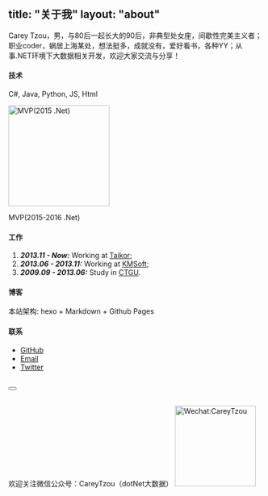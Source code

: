 title: "关于我"
layout: "about"
---

Carey Tzou，男，与80后一起长大的90后，非典型处女座，间歇性完美主义者；职业coder，蜗居上海某处，想法挺多，成就没有，爱好看书，各种YY；从事.NET环境下大数据相关开发，欢迎大家交流与分享！

#### 技术

C#, Java, Python, JS, Html

<a href="https://www.tnidea.com/media/image/mvp-logo.png" title="MVP(2015 .Net)" class="fancybox" rel="article0"><img style="display:inline;width:200px;" src="https://www.tnidea.com/media/image/mvp-logo.png" alt="MVP(2015 .Net)"></a>

MVP(2015-2016 .Net)

#### 工作

1. ***2013.11 - Now:*** Working at [Taikor](http://www.taikor.com "Taikor");
2. ***2013.06 - 2013.11:*** Working at [KMSoft](http://www.kmsoft.com.cn "KMSoft");
3. ***2009.09 - 2013.06:*** Study in [CTGU](http://www.ctgu.edu.cn "CTGU").

#### 博客

本站架构: hexo + Markdown + Github Pages 

#### 联系

 - [GitHub](https://github.com/ziyunhx "GitHub-ziyunhx")
 - [Email](mailto:carey@tnidea.com "Personal Email")
 - [Twitter](https://twitter.com/ziyunhx "Twitter-ziyunhx")

<br/>
<div class="bd-reward-stl"><button id="bdRewardBtn"><span></span></button></div>
<br/>

欢迎关注微信公众号：CareyTzou（dotNet大数据）
<a href="https://www.tnidea.com/media/image/wechat.jpg" title="Wechat:CareyTzou" class="fancybox" rel="article0"><img style="width:160px;display:inline;" src="https://www.tnidea.com/media/image/wechat.jpg" alt="Wechat:CareyTzou"></a>
